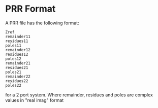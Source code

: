 # PRR Format
A PRR file has the following format:

```
Zref
remainder11
residues11
poles11
remainder12
residues12
poles12
remainder21
residues21
poles21
remainder22
residues22
poles22
```

for a 2 port system. Where remainder, residues and poles are complex values in "real imag" format
